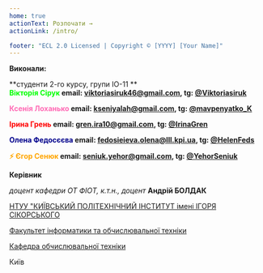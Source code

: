 ```yaml
---
home: true
actionText: Розпочати →
actionLink: /intro/

footer: "ECL 2.0 Licensed | Copyright © [YYYY] [Your Name]"
---
```



**Виконали:** 

**студенти 2-го курсу, групи ІО-11 ** <span padding-right:5em></span><br/>
**<span style="color: lime">Вікторія Сірук </span> email: <a href="mailto:viktoriasiruk46@gmail.com">viktoriasiruk46@gmail.com</a>, tg: <a href="https://t.me/Viktoriasiruk">@Viktoriasiruk</a>**<br/>

**<span style="color: hotpink;">Ксенія Лоханько</span> email: <a href="mailto:kseniyalah@gmail.com">kseniyalah@gmail.com</a>, tg: <a href="https://t.me/mavpenyatko_K">@mavpenyatko_K</a>**<br/>

**<span style="color: red;">Ірина Грень </span> email: <a href="mailto:gren.ira10@gmail.com">gren.ira10@gmail.com</a>, tg: <a href="https://t.me/IrinaGren">@IrinaGren</a>**<br/>

**<span style="color:darkblue;">Олена Федосєєва</span> email: <a href="mailto:fedosieieva.olena@lll.kpi.ua">fedosieieva.olena@lll.kpi.ua</a>, tg: <a href="https://t.me/HelenFeds">@HelenFeds</a>**<br/>

**<span style="color:orange;">⚡ Єгор Сенюк</span> email: <a href="mailto:seniuk.yehor@gmail.com">seniuk.yehor@gmail.com</a>, tg: <a href="https://t.me/YehorSeniuk">@YehorSeniuk</a>**


**Керівник**

*доцент кафедри ОТ ФІОТ, к.т.н., доцент*<span padding-right:5em></span> **Андрій БОЛДАК** 

[НТУУ "КИЇВСЬКИЙ ПОЛІТЕХНІЧНИЙ ІНСТИТУТ імені ІГОРЯ СІКОРСЬКОГО](https://kpi.ua/)

[Факультет інформатики та обчислювальної техніки](https://fiot.kpi.ua/)

[Кафедра обчислювальної техніки](https://comsys.kpi.ua/)

Київ
